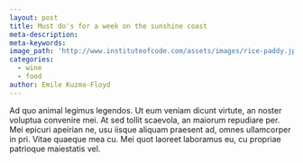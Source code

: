 ```yaml
---
layout: post
title: Must do's for a week on the sunshine coast
meta-description:
meta-keywords:
image_path: 'http://www.instituteofcode.com/assets/images/rice-paddy.jpg'
categories:
  - wine
  - food
author: Emile Kuzma-Floyd
---
```


Ad quo animal legimus legendos. Ut eum veniam dicunt virtute, an noster voluptua convenire mei. At sed tollit scaevola, an maiorum repudiare per. Mei epicuri apeirian ne, usu iisque aliquam praesent ad, omnes ullamcorper in pri. Vitae quaeque mea cu. Mei quot laoreet laboramus eu, cu propriae patrioque maiestatis vel.